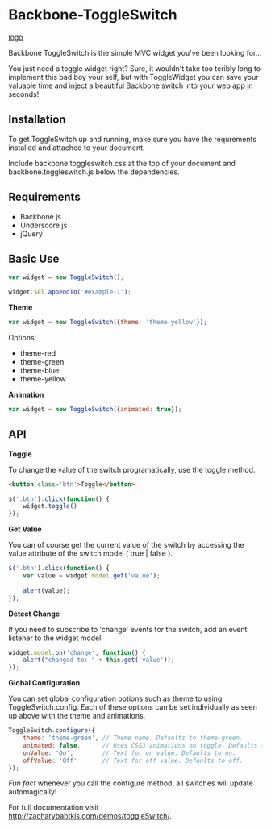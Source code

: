 Backbone-ToggleSwitch
=====================

[logo](http://zacharybabtkis.com/blog/wp-content/uploads/2013/07/togglewidget.jpg "Backbone ToggleSwitch Logo")

Backbone ToggleSwitch is the simple MVC widget you've been looking for...

You just need a toggle widget right? Sure, it wouldn't take too teribly long to implement this bad boy your self, but with ToggleWidget you can save your valuable time and inject a beautiful Backbone switch into your web app in seconds!

Installation
-----------
To get ToggleSwitch up and running, make sure you have the requrements installed and attached to your document.

Include backbone.toggleswitch.css at the top of your document and backbone.toggleswitch.js below the dependencies.

Requirements
-----------
* Backbone.js
* Underscore.js
* jQuery

Basic Use
--------

```javascript
var widget = new ToggleSwitch();

widget.$el.appendTo('#example-1');
```

**Theme**
```javascript
var widget = new ToggleSwitch({theme: 'theme-yellow'});
```
Options:
* theme-red
* theme-green
* theme-blue
* theme-yellow

**Animation**
```javascript
var widget = new ToggleSwitch({animated: true});
```

API
---
**Toggle**

To change the value of the switch programatically, use the toggle method.

```html
<button class='btn'>Toggle</button>
```

```javascript
$('.btn').click(function() {
    widget.toggle()
});
```

**Get Value**

You can of course get the current value of the switch by accessing the value attribute of the switch model ( true | false ).

```javascript
$('.btn').click(function() {
    var value = widget.model.get('value');
                        
    alert(value);
});
```

**Detect Change**

If you need to subscribe to 'change' events for the switch, add an event listener to the widget model.

```javascript
widget.model.on('change', function() { 
    alert("changed to: " + this.get('value')); 
});
```

**Global Configuration**

You can set global configuration options such as theme to using ToggleSwitch.config. Each of these options can be set individually as seen up above with the theme and animations.

```javascript
ToggleSwitch.configure({
    theme: 'theme-green', // Theme name. Defaults to theme-green.
    animated: false,      // Uses CSS3 animations on toggle. Defaults to false.
    onValue: 'On',        // Text for on value. Defaults to on.
    offValue: 'Off'       // Text for off value. Defaults to off.
});
```
*Fun fact* whenever you call the configure method, all switches will update automagically!

For full documentation visit http://zacharybabtkis.com/demos/toggleSwitch/.
